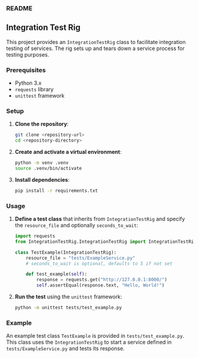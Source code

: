 ### README

## Integration Test Rig

This project provides an `IntegrationTestRig` class to facilitate integration testing of services. The rig sets up and tears down a service process for testing purposes.

### Prerequisites

- Python 3.x
- `requests` library
- `unittest` framework

### Setup

1. **Clone the repository**:
    ```sh
    git clone <repository-url>
    cd <repository-directory>
    ```

2. **Create and activate a virtual environment**:
    ```sh
    python -m venv .venv
    source .venv/bin/activate
    ```

3. **Install dependencies**:
    ```sh
    pip install -r requirements.txt
    ```

### Usage

1. **Define a test class** that inherits from `IntegrationTestRig` and specify the `resource_file` and optionally `seconds_to_wait`:

    ```python
    import requests
    from IntegrationTestRig.IntegrationTestRig import IntegrationTestRig

    class TestExample(IntegrationTestRig):
        resource_file = "tests/ExampleService.py"
        # seconds_to_wait is optional, defaults to 5 if not set

        def test_example(self):
            response = requests.get("http://127.0.0.1:8000/")
            self.assertEqual(response.text, "Hello, World!")
    ```

2. **Run the test** using the `unittest` framework:

    ```sh
    python -m unittest tests/test_example.py
    ```

### Example

An example test class `TestExample` is provided in `tests/test_example.py`. This class uses the `IntegrationTestRig` to start a service defined in `tests/ExampleService.py` and tests its response.
